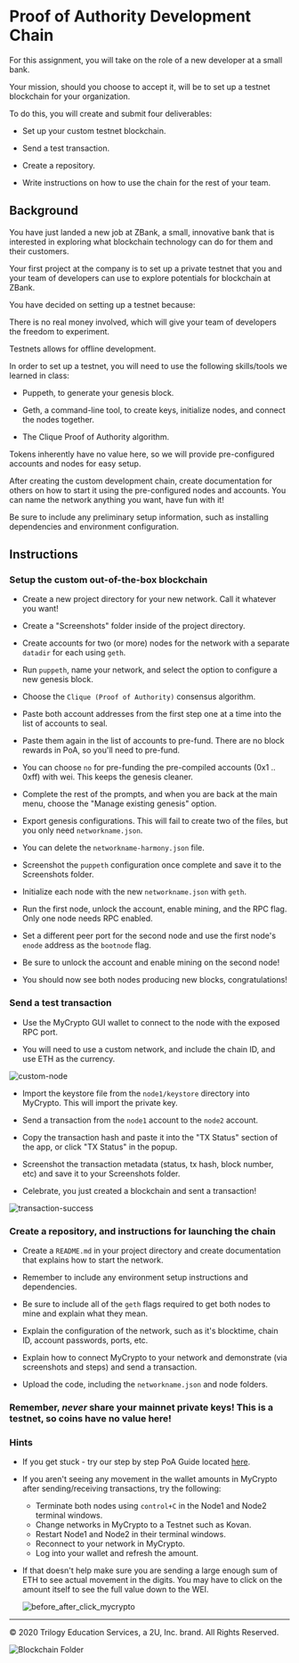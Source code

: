 # Proof of Authority Development Chain

For this assignment, you will take on the role of a new developer at a small bank.

Your mission, should you choose to accept it, will be to set up a testnet blockchain for your organization.

To do this, you will create and submit four deliverables:

* Set up your custom testnet blockchain.

* Send a test transaction.

* Create a repository.

* Write instructions on how to use the chain for the rest of your team.

## Background

You have just landed a new job at ZBank, a small, innovative bank that is interested in exploring what
blockchain technology can do for them and their customers.

Your first project at the company is to set up a private testnet that you and your team of developers
can use to explore potentials for blockchain at ZBank.

You have decided on setting up a testnet because:

There is no real money involved, which will give your team of developers the freedom to experiment.

Testnets allows for offline development.

In order to set up a testnet, you will need to use the following skills/tools we learned in class:

* Puppeth, to generate your genesis block.

* Geth, a command-line tool, to create keys, initialize nodes, and connect the nodes together.

* The Clique Proof of Authority algorithm.

Tokens inherently have no value here, so we will provide pre-configured accounts and nodes for easy setup.

After creating the custom development chain, create documentation for others on how to start it using the pre-configured
nodes and accounts. You can name the network anything you want, have fun with it!

Be sure to include any preliminary setup information, such as installing dependencies and environment configuration.

## Instructions

### Setup the custom out-of-the-box blockchain

* Create a new project directory for your new network. Call it whatever you want!

* Create a "Screenshots" folder inside of the project directory.

* Create accounts for two (or more) nodes for the network with a separate `datadir` for each using `geth`.

* Run `puppeth`, name your network, and select the option to configure a new genesis block.

* Choose the `Clique (Proof of Authority)` consensus algorithm.

* Paste both account addresses from the first step one at a time into the list of accounts to seal.

* Paste them again in the list of accounts to pre-fund. There are no block rewards in PoA, so you'll need to pre-fund.

* You can choose `no` for pre-funding the pre-compiled accounts (0x1 .. 0xff) with wei. This keeps the genesis cleaner.

* Complete the rest of the prompts, and when you are back at the main menu, choose the "Manage existing genesis" option.

* Export genesis configurations. This will fail to create two of the files, but you only need `networkname.json`.

* You can delete the `networkname-harmony.json` file.

* Screenshot the `puppeth` configuration once complete and save it to the Screenshots folder.

* Initialize each node with the new `networkname.json` with `geth`.

* Run the first node, unlock the account, enable mining, and the RPC flag. Only one node needs RPC enabled.

* Set a different peer port for the second node and use the first node's `enode` address as the `bootnode` flag.

* Be sure to unlock the account and enable mining on the second node!

* You should now see both nodes producing new blocks, congratulations!

### Send a test transaction

* Use the MyCrypto GUI wallet to connect to the node with the exposed RPC port.

* You will need to use a custom network, and include the chain ID, and use ETH as the currency.

![custom-node](Images/custom-node.png)

* Import the keystore file from the `node1/keystore` directory into MyCrypto. This will import the private key.

* Send a transaction from the `node1` account to the `node2` account.

* Copy the transaction hash and paste it into the "TX Status" section of the app, or click "TX Status" in the popup.

* Screenshot the transaction metadata (status, tx hash, block number, etc) and save it to your Screenshots folder.

* Celebrate, you just created a blockchain and sent a transaction!

![transaction-success](Images/transaction-success.png)

### Create a repository, and instructions for launching the chain

* Create a `README.md` in your project directory and create documentation that explains how to start the network.

* Remember to include any environment setup instructions and dependencies.

* Be sure to include all of the `geth` flags required to get both nodes to mine and explain what they mean.

* Explain the configuration of the network, such as it's blocktime, chain ID, account passwords, ports, etc.

* Explain how to connect MyCrypto to your network and demonstrate (via screenshots and steps) and send a transaction.

* Upload the code, including the `networkname.json` and node folders.

### Remember, *never* share your mainnet private keys! This is a testnet, so coins have no value here!

### Hints

* If you get stuck - try our step by step PoA Guide located [here](Resources/POA-Blockchain-guide.md).

* If you aren't seeing any movement in the wallet amounts in MyCrypto after sending/receiving transactions, try the following:
    * Terminate both nodes using `control+C` in the Node1 and Node2 terminal windows.
    * Change networks in MyCrypto to a Testnet such as Kovan.
    * Restart Node1 and Node2 in their terminal windows.
    * Reconnect to your network in MyCrypto.
    * Log into your wallet and refresh the amount.
    
* If that doesn't help make sure you are sending a large enough sum of ETH to see actual movement in the digits. You may have to click on the amount itself to see the full value down to the WEI.

    ![before_after_click_mycrypto](Images/before_after_click_mycrypto.png)

---
© 2020 Trilogy Education Services, a 2U, Inc. brand. All Rights Reserved.

![Blockchain Folder](/Blockchain%20Images/Blockchain-Tools%20Folder.png)
